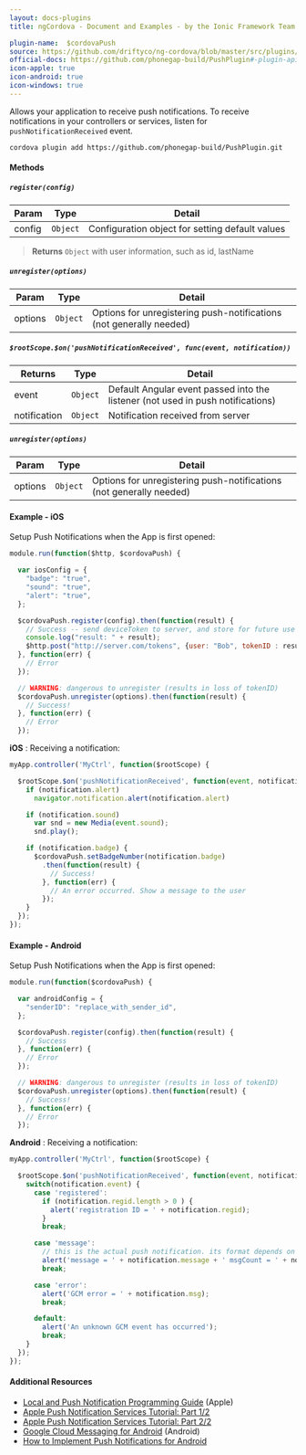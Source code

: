 ```yaml
---
layout: docs-plugins
title: ngCordova - Document and Examples - by the Ionic Framework Team

plugin-name:  $cordovaPush
source: https://github.com/driftyco/ng-cordova/blob/master/src/plugins/push.js
official-docs: https://github.com/phonegap-build/PushPlugin#-plugin-api
icon-apple: true
icon-android: true
icon-windows: true
---
```



Allows your application to receive push notifications. To receive notifications in your controllers or services, listen for `pushNotificationReceived` event.

```
cordova plugin add https://github.com/phonegap-build/PushPlugin.git
```

#### Methods

##### `register(config)`

| Param        | Type           | Detail  |
| ------------ |----------------| --------|
| config       | `Object`       | Configuration object for setting default values |

> **Returns** `Object` with user information, such as id, lastName


##### `unregister(options)`

| Param        | Type           | Detail  |
| ------------ |----------------| --------|
| options      | `Object`       | Options for unregistering push-notifications (not generally needed) |


##### `$rootScope.$on('pushNotificationReceived', func(event, notification))`

| Returns      | Type           | Detail  |
| ------------ |----------------| --------|
| event        | `Object`       | Default Angular event passed into the listener (not used in push notifications) |
| notification | `Object`       | Notification received from server |


##### `unregister(options)`

| Param        | Type           | Detail  |
| ------------ |----------------| --------|
| options      | `Object`       | Options for unregistering push-notifications (not generally needed) |


#### Example - iOS

Setup Push Notifications when the App is first opened:

```javascript
module.run(function($http, $cordovaPush) {

  var iosConfig = {
    "badge": "true",
    "sound": "true",
    "alert": "true",
  };

  $cordovaPush.register(config).then(function(result) {
    // Success -- send deviceToken to server, and store for future use
    console.log("result: " + result);
    $http.post("http://server.com/tokens", {user: "Bob", tokenID : result.deviceToken);
  }, function(err) {
    // Error
  });

  // WARNING: dangerous to unregister (results in loss of tokenID)
  $cordovaPush.unregister(options).then(function(result) {
    // Success!
  }, function(err) {
    // Error
  });
```

**iOS** : Receiving a notification:

```javascript
myApp.controller('MyCtrl', function($rootScope) {

  $rootScope.$on('pushNotificationReceived', function(event, notification) {
    if (notification.alert)
      navigator.notification.alert(notification.alert)

    if (notification.sound)
      var snd = new Media(event.sound);
      snd.play();

    if (notification.badge) {
      $cordovaPush.setBadgeNumber(notification.badge)
        .then(function(result) {
          // Success!
        }, function(err) {
          // An error occurred. Show a message to the user
        });
    }
  });
});
```


#### Example - Android

Setup Push Notifications when the App is first opened:

```javascript
module.run(function($cordovaPush) {

  var androidConfig = {
    "senderID": "replace_with_sender_id",
  };

  $cordovaPush.register(config).then(function(result) {
    // Success
  }, function(err) {
    // Error
  });

  // WARNING: dangerous to unregister (results in loss of tokenID)
  $cordovaPush.unregister(options).then(function(result) {
    // Success!
  }, function(err) {
    // Error
  });
```

**Android** : Receiving a notification:

```javascript
myApp.controller('MyCtrl', function($rootScope) {

  $rootScope.$on('pushNotificationReceived', function(event, notification) {
    switch(notification.event) {
      case 'registered':
        if (notification.regid.length > 0 ) {
          alert('registration ID = ' + notification.regid);
        }
        break;

      case 'message':
        // this is the actual push notification. its format depends on the data model from the push server
        alert('message = ' + notification.message + ' msgCount = ' + notification.msgcnt);
        break;

      case 'error':
        alert('GCM error = ' + notification.msg);
        break;

      default:
        alert('An unknown GCM event has occurred');
        break;
    }
  });
});
```


#### Additional Resources

- [Local and Push Notification Programming Guide](http://developer.apple.com/library/mac/#documentation/NetworkingInternet/Conceptual/RemoteNotificationsPG/ApplePushService/ApplePushService.html) (Apple)
- [Apple Push Notification Services Tutorial: Part 1/2](http://www.raywenderlich.com/3443/apple-push-notification-services-tutorial-part-12)
- [Apple Push Notification Services Tutorial: Part 2/2](http://www.raywenderlich.com/3525/apple-push-notification-services-tutorial-part-2)
- [Google Cloud Messaging for Android](http://developer.android.com/guide/google/gcm/index.html) (Android)
- [How to Implement Push Notifications for Android](http://tokudu.com/2010/how-to-implement-push-notifications-for-android/)
